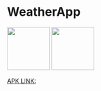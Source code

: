 <h1>WeatherApp</h1>
<div>
  <img src='https://github.com/jotta2021/weatherApp24/blob/master/Imagem%20do%20WhatsApp%20de%202024-02-11%20%C3%A0(s)%2012.13.26_2c093b77.jpg?raw=true' width=100 />
  <img src='https://github.com/jotta2021/weatherApp24/blob/master/Imagem%20do%20WhatsApp%20de%202024-02-11%20%C3%A0(s)%2012.13.25_2588516f.jpg?raw=true' width=100 />

  <a href='https://expo.dev//accounts/joanderson2572/projects/weatherApp/builds/8b5f4033-4958-4710-9024-7768f280040a'> APK LINK: </a>
</div>
